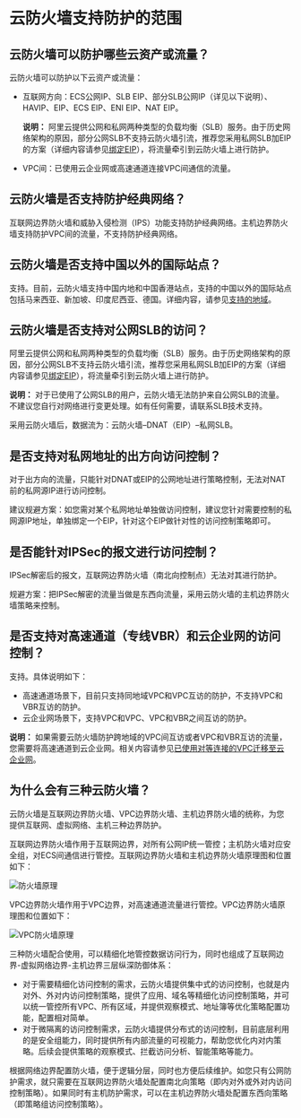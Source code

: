 # 云防火墙支持防护的范围

## 云防火墙可以防护哪些云资产或流量？

云防火墙可以防护以下云资产或流量：

-   互联网方向：ECS公网IP、SLB EIP、部分SLB公网IP（详见以下说明）、HAVIP、EIP、ECS EIP、ENI EIP、NAT EIP。

    **说明：** 阿里云提供公网和私网两种类型的负载均衡（SLB）服务。由于历史网络架构的原因，部分公网SLB不支持云防火墙引流，推荐您采用私网SLB加EIP的方案（详细内容请参见[绑定EIP](/intl.zh-CN/用户指南/实例/绑定EIP.md)），将流量牵引到云防火墙上进行防护。

-   VPC间：已使用云企业网或高速通道连接VPC间通信的流量。

## 云防火墙是否支持防护经典网络？

互联网边界防火墙和威胁入侵检测（IPS）功能支持防护经典网络。主机边界防火墙支持防护VPC间的流量，不支持防护经典网络。

## 云防火墙是否支持中国以外的国际站点？

支持。目前，云防火墙支持中国内地和中国香港站点，支持的中国以外的国际站点包括马来西亚、新加坡、印度尼西亚、德国。详细内容，请参见[支持的地域]()。

## 云防火墙是否支持对公网SLB的访问？

阿里云提供公网和私网两种类型的负载均衡（SLB）服务。由于历史网络架构的原因，部分公网SLB不支持云防火墙引流，推荐您采用私网SLB加EIP的方案（详细内容请参见[绑定EIP](/intl.zh-CN/用户指南/实例/绑定EIP.md)），将流量牵引到云防火墙上进行防护。

**说明：** 对于已使用了公网SLB的用户，云防火墙无法防护来自公网SLB的流量。不建议您自行对网络进行变更处理。如有任何需要，请联系SLB技术支持。

采用云防火墙后，数据流为：云防火墙–DNAT（EIP）–私网SLB。

## 是否支持对私网地址的出方向访问控制？

对于出方向的流量，只能针对DNAT或EIP的公网地址进行策略控制，无法对NAT前的私网源IP进行访问控制。

建议规避方案：如您需对某个私网地址单独做访问控制，建议您针对需要控制的私网源IP地址，单独绑定一个EIP，针对这个EIP做针对性的访问控制策略即可。

## 是否能针对IPSec的报文进行访问控制？

IPSec解密后的报文，互联网边界防火墙（南北向控制点）无法对其进行防护。

规避方案：把IPSec解密的流量当做是东西向流量，采用云防火墙的主机边界防火墙策略来控制。

## 是否支持对高速通道（专线VBR）和云企业网的访问控制？

支持。具体说明如下：

-   高速通道场景下，目前只支持同地域VPC和VPC互访的防护，不支持VPC和VBR互访的防护。
-   云企业网场景下，支持VPC和VPC、VPC和VBR之间互访的防护。

**说明：** 如果需要云防火墙防护跨地域的VPC间互访或者VPC和VBR互访的流量，您需要将高速通道到云企业网。相关内容请参见[已使用对等连接的VPC迁移至云企业网]()。

## 为什么会有三种云防火墙？

云防火墙是互联网边界防火墙、VPC边界防火墙、主机边界防火墙的统称，为您提供互联网、虚拟网络、主机三种边界防护。

互联网边界防火墙作用于互联网边界，对所有公网IP统一管控；主机防火墙对应安全组，对ECS间通信进行管控。互联网边界防火墙和主机边界防火墙原理图和位置如下：

![防火墙原理](https://static-aliyun-doc.oss-accelerate.aliyuncs.com/assets/img/zh-CN/7462329951/p38798.png)

VPC边界防火墙作用于VPC边界，对高速通道流量进行管控。VPC边界防火墙原理图和位置如下：

![VPC防火墙原理](https://static-aliyun-doc.oss-accelerate.aliyuncs.com/assets/img/zh-CN/7462329951/p38893.png)

三种防火墙配合使用，可以精细化地管控数据访问行为，同时也组成了互联网边界-虚拟网络边界-主机边界三层纵深防御体系：

-   对于需要精细化访问控制的需求，云防火墙提供集中式的访问控制，也就是内对外、外对内访问控制策略，提供了应用、域名等精细化访问控制策略，并可以统一管控所有VPC、所有区域，并提供观察模式、地址簿等优化策略配置功能，配置相对简单。
-   对于微隔离的访问控制需求，云防火墙提供分布式的访问控制，目前底层利用的是安全组能力，同时提供所有内部流量的可视能力，帮助您优化内对内策略。后续会提供策略的观察模式、拦截访问分析、智能策略等能力。

根据网络边界配置防火墙，便于逻辑分层，同时也方便后续维护。如您只有公网防护需求，就只需要在互联网边界防火墙处配置南北向策略（即内对外或外对内访问控制策略）。如果同时有主机防护需求，可以在主机边界防火墙处配置东西向策略（即策略组访问控制策略）。

